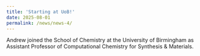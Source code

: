 ```yaml
---
title: 'Starting at UoB!'
date: 2025-08-01
permalink: /news/news-4/
---
```


Andrew joined the School of Chemistry at the University of Birmingham as Assistant Professor of Computational Chemistry for Synthesis & Materials.
